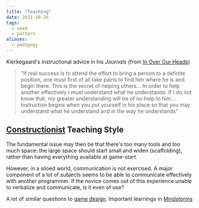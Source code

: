 ```yaml
---
title: "Teaching"
date: 2021-10-26
tags:
  - seed
  - pattern
aliases:
  - pedagogy
---
```


Kierkegaard's instructional advice in his _Journals_ (from [In Over Our Heads](thoughts/In%20Over%20Our%20Heads.md))

> "If real success is to attend the effort to bring a person to a definite position, one must first of all take pains to find him where he is and begin there. This is the secret of helping others... In order to help another effectively I must understand what he understands. If I do not know that, my greater understanding will be of no help to him... Instruction begins when you put yourself in his place so that you may understand what he understand and in the way he understands"

## [Constructionist](thoughts/constructionist.md) Teaching Style

The fundamental issue may then be that there's too many tools and too much space: the large space should start small and widen (scaffolding), rather than having everything available at game-start.

However, in a siloed world, communication is not exercised. A major component of a lot of subjects seems to be able to communicate effectively with another programmer. If the novice comes out of this experience unable to verbalize and communicate, is it even of use?

A lot of similar questions to [game design](thoughts/game%20design.md). Important learnings in [Mindstorms](thoughts/Mindstorms.md)
